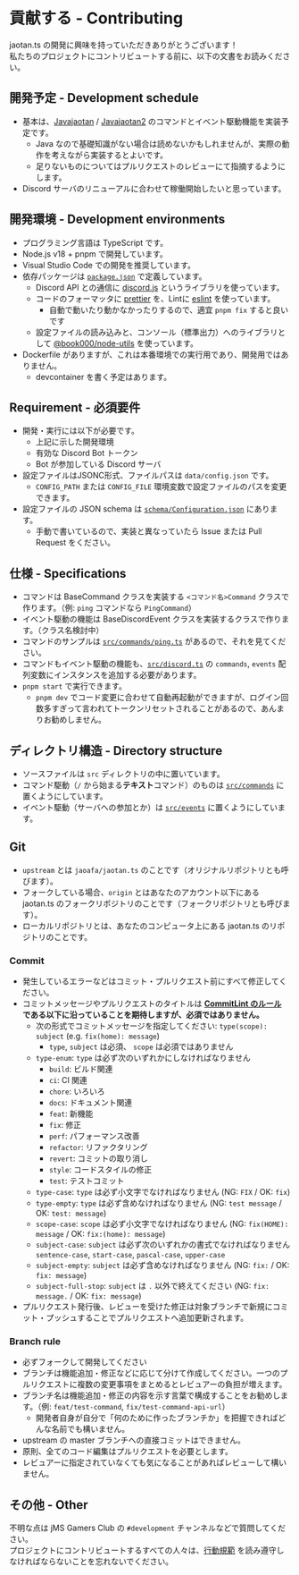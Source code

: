 # 貢献する - Contributing

jaotan.ts の開発に興味を持っていただきありがとうございます！  
私たちのプロジェクトにコントリビュートする前に、以下の文書をお読みください。

## 開発予定 - Development schedule

- 基本は、[Javajaotan](https://github.com/jaoafa/Javajaotan/tree/master/src/main/java/com/jaoafa/Javajaotan) / [Javajaotan2](https://github.com/jaoafa/Javajaotan2/tree/master/src/main/java/com/jaoafa/javajaotan2) のコマンドとイベント駆動機能を実装予定です。
  - Java なので基礎知識がない場合は読めないかもしれませんが、実際の動作を考えながら実装するとよいです。
  - 足りないものについてはプルリクエストのレビューにて指摘するようにします。
- Discord サーバのリニューアルに合わせて稼働開始したいと思っています。

## 開発環境 - Development environments

- プログラミング言語は TypeScript です。
- Node.js v18 + pnpm で開発しています。
- Visual Studio Code での開発を推奨しています。
- 依存パッケージは [`package.json`](package.json) で定義しています。
  - Discord API との通信に [discord.js](https://discord.js.org/) というライブラリを使っています。
  - コードのフォーマッタに [prettier](https://prettier.io/) を、Lintに [eslint](https://eslint.org/) を使っています。
    - 自動で動いたり動かなかったりするので、適宜 `pnpm fix` すると良いです
  - 設定ファイルの読み込みと、コンソール（標準出力）へのライブラリとして [@book000/node-utils](https://www.npmjs.com/package/@book000/node-utils) を使っています。
- Dockerfile がありますが、これは本番環境での実行用であり、開発用ではありません。
  - devcontainer を書く予定はあります。

## Requirement - 必須要件

- 開発・実行には以下が必要です。
  - 上記に示した開発環境
  - 有効な Discord Bot トークン
  - Bot が参加している Discord サーバ
- 設定ファイルはJSONC形式、ファイルパスは `data/config.json` です。
  - `CONFIG_PATH` または `CONFIG_FILE` 環境変数で設定ファイルのパスを変更できます。
- 設定ファイルの JSON schema は [`schema/Configuration.json`](schema/Configuration.json) にあります。
  - 手動で書いているので、実装と異なっていたら Issue または Pull Request をください。

## 仕様 - Specifications

- コマンドは BaseCommand クラスを実装する `<コマンド名>Command` クラスで作ります。（例: `ping` コマンドなら `PingCommand`）
- イベント駆動の機能は BaseDiscordEvent クラスを実装するクラスで作ります。（クラス名検討中）
- コマンドのサンプルは [`src/commands/ping.ts`](src/commands/ping.ts) があるので、それを見てください。
- コマンドもイベント駆動の機能も、[`src/discord.ts`](src/discord.ts) の `commands`, `events` 配列変数にインスタンスを追加する必要があります。
- `pnpm start` で実行できます。
  - `pnpm dev` でコード変更に合わせて自動再起動ができますが、ログイン回数多すぎって言われてトークンリセットされることがあるので、あんまりお勧めしません。

## ディレクトリ構造 - Directory structure

- ソースファイルは `src` ディレクトリの中に置いています。
- コマンド駆動（`/` から始まる**テキスト**コマンド）のものは [`src/commands`](src/commands) に置くようにしています。
- イベント駆動（サーバへの参加とか）は [`src/events`](src/events) に置くようにしています。

## Git

- `upstream` とは `jaoafa/jaotan.ts` のことです（オリジナルリポジトリとも呼びます）。
- フォークしている場合、`origin` とはあなたのアカウント以下にある jaotan.ts のフォークリポジトリのことです（フォークリポジトリとも呼びます）。
- ローカルリポジトリとは、あなたのコンピュータ上にある jaotan.ts のリポジトリのことです。

### Commit

- 発生しているエラーなどはコミット・プルリクエスト前にすべて修正してください。
- コミットメッセージやプルリクエストのタイトルは **[CommitLint のルール](https://github.com/conventional-changelog/commitlint/tree/master/%40commitlint/config-conventional#rules) である以下に沿っていることを期待しますが、必須ではありません。**
  - 次の形式でコミットメッセージを指定してください: `type(scope): subject` (e.g. `fix(home): message`)
    - `type`, `subject` は必須、 `scope` は必須ではありません
  - `type-enum`: `type` は必ず次のいずれかにしなければなりません
    - `build`: ビルド関連
    - `ci`: CI 関連
    - `chore`: いろいろ
    - `docs`: ドキュメント関連
    - `feat`: 新機能
    - `fix`: 修正
    - `perf`: パフォーマンス改善
    - `refactor`: リファクタリング
    - `revert`: コミットの取り消し
    - `style`: コードスタイルの修正
    - `test`: テストコミット
  - `type-case`: `type` は必ず小文字でなければなりません (NG: `FIX` / OK: `fix`)
  - `type-empty`: `type` は必ず含めなければなりません (NG: `test message` / OK: `test: message`)
  - `scope-case`: `scope` は必ず小文字でなければなりません (NG: `fix(HOME): message` / OK: `fix:(home): message`)
  - `subject-case`: `subject` は必ず次のいずれかの書式でなければなりません `sentence-case`, `start-case`, `pascal-case`, `upper-case`
  - `subject-empty`: `subject` は必ず含めなければなりません (NG: `fix:` / OK: `fix: message`)
  - `subject-full-stop`: `subject` は `.` 以外で終えてください (NG: `fix: message.` / OK: `fix: message`)
- プルリクエスト発行後、レビューを受けた修正は対象ブランチで新規にコミット・プッシュすることでプルリクエストへ追加更新されます。

### Branch rule

- 必ずフォークして開発してください
- ブランチは機能追加・修正などに応じて分けて作成してください。一つのプルリクエストに複数の変更事項をまとめるとレビュアーの負担が増えます。
- ブランチ名は機能追加・修正の内容を示す言葉で構成することをお勧めします。（例: `feat/test-command`, `fix/test-command-api-url`）
  - 開発者自身が自分で「何のために作ったブランチか」を把握できればどんな名前でも構いません。
- upstream の master ブランチへの直接コミットはできません。
- 原則、全てのコード編集はプルリクエストを必要とします。
- レビュアーに指定されていなくても気になることがあればレビューして構いません。

## その他 - Other

不明な点は jMS Gamers Club の `#development` チャンネルなどで質問してください。  
プロジェクトにコントリビュートするすべての人々は、[行動規範](CODE_OF_CONDUCT.md) を読み遵守しなければならないことを忘れないでください。
